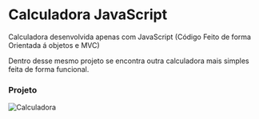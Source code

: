 # Calculadora JavaScript


Calculadora desenvolvida apenas com JavaScript
(Código Feito de forma Orientada á objetos e MVC)

Dentro desse mesmo projeto se encontra outra calculadora mais simples feita
de forma funcional.

### Projeto
![Calculadora](https://firebasestorage.googleapis.com/v0/b/hcode-com-br.appspot.com/o/calculadora-hcode.jpg?alt=media&token=5406aa3f-b965-401c-9b4e-654609c78b33)
